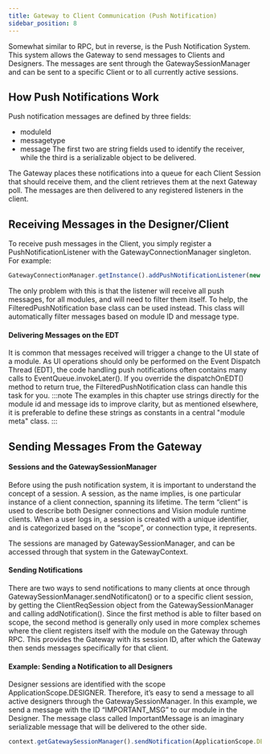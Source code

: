 ```yaml
---
title: Gateway to Client Communication (Push Notification)
sidebar_position: 8
---
```


Somewhat similar to RPC, but in reverse, is the Push Notification System. This system allows the Gateway to send messages to Clients and Designers. The messages are sent through the GatewaySessionManager and can be sent to a specific Client or to all currently active sessions.

## How Push Notifications Work
Push notification messages are defined by three fields:
- moduleId
- messagetype
- message
The first two are string fields used to identify the receiver, while the third is a serializable object to be delivered.

The Gateway places these notifications into a queue for each Client Session that should receive them, and the client retrieves them at the next Gateway poll. The messages are then delivered to any registered listeners in the client.

## Receiving Messages in the Designer/Client
To receive push messages in the Client, you simply register a PushNotificationListener with the GatewayConnectionManager singleton. For example:
```js
GatewayConnectionManager.getInstance().addPushNotificationListener(new MyPushListener());
```

The only problem with this is that the listener will receive all push messages, for all modules, and will need to filter them itself. To help, the FilteredPushNotification base class can be used instead. This class will automatically filter messages based on module ID and message type.

#### Delivering Messages on the EDT
It is common that messages received will trigger a change to the UI state of a module. As UI operations should only be performed on the Event Dispatch Thread (EDT), the code handling push notifications often contains many calls to EventQueue.invokeLater(). If you override the dispatchOnEDT() method to return true, the FilteredPushNotification class can handle this task for you.
:::note
The examples in this chapter use strings directly for the module id and message ids to improve clarity, but as mentioned elsewhere, it is preferable to define these strings as constants in a central "module meta" class.
:::

## Sending Messages From the Gateway
#### Sessions and the GatewaySessionManager
Before using the push notification system, it is important to understand the concept of a session. A session, as the name implies, is one particular instance of a client connection, spanning its lifetime. The term “client” is used to describe both Designer connections and Vision module runtime clients. When a user logs in, a session is created with a unique identifier, and is categorized based on the “scope”, or connection type, it represents.

The sessions are managed by GatewaySessionManager, and can be accessed through that system in the GatewayContext.

#### Sending Notifications
There are two ways to send notifications to many clients at once through GatewaySessionManager.sendNotificaton() or to a specific client session, by getting the ClientReqSession object from the GatewaySessionManager and calling addNotification(). Since the first method is able to filter based on scope, the second method is generally only used in more complex schemes where the client registers itself with the module on the Gateway through RPC. This provides the Gateway with its session ID, after which the Gateway then sends messages specifically for that client.

#### Example: Sending a Notification to all Designers
Designer sessions are identified with the scope ApplicationScope.DESIGNER. Therefore, it’s easy to send a message to all active designers through the GatewaySessionManager. In this example, we send a message with the ID “IMPORTANT_MSG” to our module in the Designer. The message class called ImportantMessage is an imaginary serializable message that will be delivered to the other side.
```js
context.getGatewaySessionManager().sendNotification(ApplicationScope.DESIGNER, "mymodule_id", "IMPORTANT_MSG", new ImportantMessage("Problem detected!", true));
```